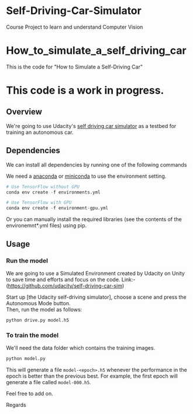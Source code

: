 # Self-Driving-Car-Simulator
Course Project to learn and understand Computer Vision

# How_to_simulate_a_self_driving_car
This is the code for "How to Simulate a Self-Driving Car" 

# This code is a work in progress.

## Overview
We're going to use Udacity's [self driving car simulator](https://github.com/udacity/self-driving-car-sim) as a testbed for training an autonomous car. 

## Dependencies

We can install all dependencies by running one of the following commands

We need a [anaconda](https://www.continuum.io/downloads) or [miniconda](https://conda.io/miniconda.html) to use the environment setting.

```python
# Use TensorFlow without GPU
conda env create -f environments.yml 

# Use TensorFlow with GPU
conda env create -f environment-gpu.yml
```

Or you can manually install the required libraries (see the contents of the environemnt*.yml files) using pip.


## Usage


### Run the model
We are going to use a Simulated Environment created by Udacity on Unity to save time and efforts and focus on the code.
 Link:-(https://github.com/udacity/self-driving-car-sim)

Start up [the Udacity self-driving simulator], choose a scene and press the Autonomous Mode button.  
Then, run the model as follows:

```python
python drive.py model.h5
```

### To train the model

We'll need the data folder which contains the training images.

```python
python model.py
```

This will generate a file `model-<epoch>.h5` whenever the performance in the epoch is better than the previous best.  For example, the first epoch will generate a file called `model-000.h5`.

Feel free to add on.

Regards
